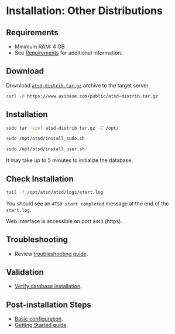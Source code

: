 # Installation: Other Distributions

## Requirements

* Minimum RAM: 4 GB
* See [Requirements](../administration/requirements.md) for additional information.

## Download

Download [`atsd-distrib.tar.gz`](https://axibase.com/public/atsd_distrib_latest.htm) archive to the target server.

```bash
curl -O https://www.axibase.com/public/atsd-distrib.tar.gz
```

## Installation

```sh
sudo tar -xzvf atsd-distrib.tar.gz -C /opt/
```

```sh
sudo /opt/atsd/install_sudo.sh
```

```sh
sudo /opt/atsd/install_user.sh
```

It may take up to 5 minutes to initialize the database.

## Check Installation

```sh
tail -f /opt/atsd/atsd/logs/start.log
```

You should see an `ATSD start completed` message at the end of the `start.log`.

Web interface is accessible on port `8443` (https).

## Troubleshooting

* Review [troubleshooting guide](troubleshooting.md).

## Validation

* [Verify database installation](verifying-installation.md).

## Post-installation Steps

* [Basic configuration](post-installation.md).
* [Getting Started guide](../tutorials/getting-started.md).
